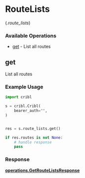 # RouteLists
(*.route_lists*)

### Available Operations

* [get](#get) - List all routes

## get

List all routes

### Example Usage

```python
import cribl

s = cribl.Cribl(
    bearer_auth="",
)


res = s.route_lists.get()

if res.routes is not None:
    # handle response
    pass
```


### Response

**[operations.GetRouteListsResponse](../../models/operations/getroutelistsresponse.md)**

